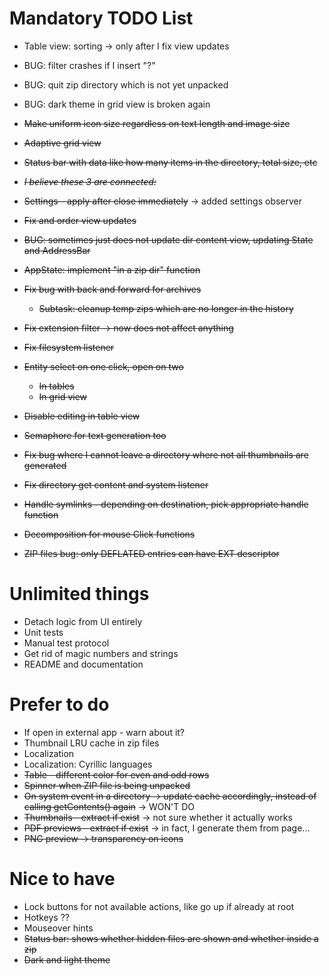 # Mandatory TODO List

* Table view: sorting -> only after I fix view updates
* BUG: filter crashes if I insert "?"
* BUG: quit zip directory which is not yet unpacked
* BUG: dark theme in grid view is broken again

* ~~Make uniform icon size regardless on text length and image size~~
* ~~Adaptive grid view~~
* ~~Status bar with data like how many items in the directory, total size, etc~~
* ~~_I believe these 3 are connected:_~~
* ~~Settings - apply after close immediately~~ -> added settings observer
* ~~Fix and order view updates~~
* ~~BUG: sometimes just does not update dir content view, updating State and AddressBar~~
* ~~AppState: implement "in a zip dir" function~~
* ~~Fix bug with back and forward for archives~~
  * ~~Subtask: cleanup temp zips which are no longer in the history~~
* ~~Fix extension filter -> now does not affect anything~~
* ~~Fix filesystem listener~~
* ~~Entity select on one click, open on two~~
  * ~~In tables~~
  * ~~In grid view~~
* ~~Disable editing in table view~~
* ~~Semaphore for text generation too~~
* ~~Fix bug where I cannot leave a directory where not all thumbnails are generated~~
* ~~Fix directory get content and system listener~~
* ~~Handle symlinks - depending on destination, pick appropriate handle function~~
* ~~Decomposition for mouse Click functions~~
* ~~ZIP files bug: only DEFLATED entries can have EXT descriptor~~

# Unlimited things

* Detach logic from UI entirely
* Unit tests
* Manual test protocol
* Get rid of magic numbers and strings
* README and documentation

# Prefer to do

* If open in external app - warn about it?
* Thumbnail LRU cache in zip files
* Localization
* Localization: Cyrillic languages
* ~~Table - different color for even and odd rows~~
* ~~Spinner when ZIP file is being unpacked~~
* ~~On system event in a directory -> update cache accordingly, instead of calling getContents() again~~ -> WON'T DO
* ~~Thumbnails - extract if exist~~ -> not sure whether it actually works
* ~~PDF previews - extract if exist~~ -> in fact, I generate them from page...
* ~~PNG preview -> transparency on icons~~

# Nice to have

* Lock buttons for not available actions, like go up if already at root
* Hotkeys ??
* Mouseover hints
* ~~Status bar: shows whether hidden files are shown and whether inside a zip~~
* ~~Dark and light theme~~
